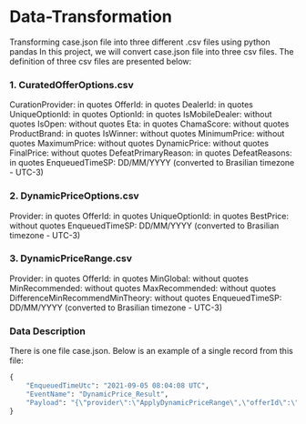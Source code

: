 # Data-Transformation
Transforming case.json file into three different .csv files using python pandas
In this project, we will convert case.json file into three csv files. The definition of three csv files are presented below:

### 1. CuratedOfferOptions.csv

CurationProvider: in quotes
OfferId: in quotes
DealerId: in quotes
UniqueOptionId: in quotes
OptionId: in quotes
IsMobileDealer: without quotes
IsOpen: without quotes
Eta: in quotes
ChamaScore: without quotes
ProductBrand: in quotes
IsWinner: without quotes
MinimumPrice: without quotes
MaximumPrice: without quotes
DynamicPrice: without quotes
FinalPrice: without quotes
DefeatPrimaryReason: in quotes
DefeatReasons: in quotes
EnqueuedTimeSP: DD/MM/YYYY (converted to Brasilian timezone - UTC-3)

### 2. DynamicPriceOptions.csv

Provider: in quotes
OfferId: in quotes
UniqueOptionId: in quotes
BestPrice: without quotes
EnqueuedTimeSP: DD/MM/YYYY (converted to Brasilian timezone - UTC-3)

### 3. DynamicPriceRange.csv

Provider: in quotes
OfferId: in quotes
MinGlobal: without quotes
MinRecommended: without quotes
MaxRecommended: without quotes
DifferenceMinRecommendMinTheory: without quotes
EnqueuedTimeSP: DD/MM/YYYY (converted to Brasilian timezone - UTC-3)  

### Data Description  

There is one file case.json. Below is an example of a single record from this file:

```python
{
    "EnqueuedTimeUtc": "2021-09-05 08:04:08 UTC",
    "EventName": "DynamicPrice_Result",
    "Payload": "{\"provider\":\"ApplyDynamicPriceRange\",\"offerId\":\"a6611d55-9624-4381-8cdd-323ee3689241\",\"algorithmOutput\":{\"min_global\":85.0,\"min_recommended\":87.2,\"max_recommended\":97.65,\"differenceMinRecommendMinTheory\":2.2}}"
}
```

